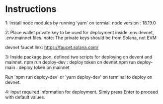 # Instructions

1: Install node modules by running 'yarn' on termial.
node version : 18.19.0

2: Place wallet private key to be used for deployment inside .env.devnet, .env.mainnet files.
note: The private keys should be from Solana, not EVM

devnet faucet link: <https://faucet.solana.com/>

3: Inside package.json, defined two scripts for deploying on devent and mainnet.
    npm run deploy-dev : deploy token on devnet
    npm run deploy-main : deploy token on mainnet

Run 'npm run deploy-dev' or 'yarn deploy-dev' on terminal to deploy on devnet.

4: Input required information for deployment.
Simly press Enter to proceed with default values.

